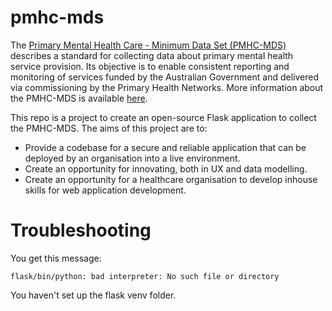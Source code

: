 # pmhc-mds
The [Primary Mental Health Care - Minimum Data Set (PMHC-MDS)](https://docs.pmhc-mds.com/) describes a standard for collecting data about primary mental health service provision. Its objective is to enable consistent reporting and monitoring of services funded by the Australian Government and delivered via commissioning by the Primary Health Networks. More information about the PMHC-MDS is available [here](https://pmhc-mds.com/).

This repo is a project to create an open-source Flask application to collect the PMHC-MDS. The aims of this project are to:

* Provide a codebase for a secure and reliable application that can be deployed by an organisation into a live environment.
* Create an opportunity for innovating, both in UX and data modelling. 
* Create an opportunity for a healthcare organisation to develop inhouse skills for web application development. 



# Troubleshooting
You get this message: 

```
flask/bin/python: bad interpreter: No such file or directory
```

You haven't set up the flask venv folder. 
